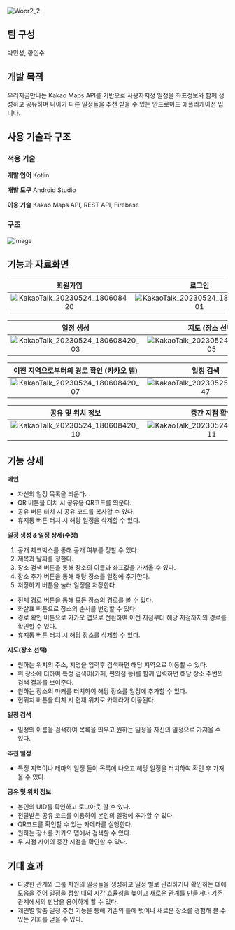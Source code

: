 ![Woor2_2](https://github.com/Insoo-Hwang/WooR2/assets/72377913/29116fdc-1da3-474a-b5ff-e73efe318c4f)

## 팀 구성
박민성, 황인수

## 개발 목적
우리지금만나는 Kakao Maps API를 기반으로 사용자지정 일정을 좌표정보와 함께 생성하고 공유하며 나아가 다른 일정들을 추천 받을 수 있는 안드로이드 애플리케이션 입니다.

## 사용 기술과 구조

### 적용 기술
**개발 언어** Kotlin

**개발 도구** Android Studio

**이용 기술** Kakao Maps API, REST API, Firebase

### 구조
![image](https://github.com/Insoo-Hwang/WooR2/assets/72377913/94ea1ce1-6797-46f3-a201-8fcd6c5fa286)


## 기능과 자료화면

| 회원가입 | 로그인 | 메인 (일정 목록) |
|:-------------------------------------:|:-------------------------------------------------:|:-----------------------------------------------:|
|![KakaoTalk_20230524_180608420](https://github.com/Insoo-Hwang/WooR2/assets/72377913/95a86905-3853-4666-9911-fe9fafa95bfb)|![KakaoTalk_20230524_180608420_01](https://github.com/Insoo-Hwang/WooR2/assets/72377913/ce29f5ce-6850-4d75-aeda-82d0b0c56253)|![KakaoTalk_20230525_184832347_01](https://github.com/Insoo-Hwang/WooR2/assets/72377913/f2d3210e-ff76-40b4-97fb-57345abdd917)|

| 일정 생성 | 지도 (장소 선택) | 전체 경로 확인 |
|:-------------------------------------:|:-------------------------------------------------:|:-----------------------------------------------:|
|![KakaoTalk_20230524_180608420_03](https://github.com/Insoo-Hwang/WooR2/assets/72377913/606788fe-89d4-4611-9857-217f44741885)|![KakaoTalk_20230524_180608420_05](https://github.com/Insoo-Hwang/WooR2/assets/72377913/65a23bfd-5dd5-4727-a504-635209919c4c)|![KakaoTalk_20230524_180608420_06](https://github.com/Insoo-Hwang/WooR2/assets/72377913/6d4e7ca2-1aee-4fbb-9def-2857f926dc90)|

| 이전 지역으로부터의 경로 확인 (카카오 맵) | 일정 검색 | 추천 일정 |
|:-------------------------------------:|:-------------------------------------------------:|:-----------------------------------------------:|
|![KakaoTalk_20230524_180608420_07](https://github.com/Insoo-Hwang/WooR2/assets/72377913/37a31a21-a3ce-4983-8cc6-cbb02ae77c5f)|![KakaoTalk_20230525_184832347](https://github.com/Insoo-Hwang/WooR2/assets/72377913/7ef598b0-b777-4531-9634-77b5809464ad)|![KakaoTalk_20230524_180608420_08](https://github.com/Insoo-Hwang/WooR2/assets/72377913/41b2cde7-2ba9-414b-87a0-035ac923f7f1)|

| 공유 및 위치 정보 | 중간 지점 확인 | 일정 상세(수정) |
|:-------------------------------------:|:-------------------------------------------------:|:-------------------------------------------------:|
|![KakaoTalk_20230524_180608420_10](https://github.com/Insoo-Hwang/WooR2/assets/72377913/60538964-836d-446f-b951-04cc5cd43074)|![KakaoTalk_20230524_180608420_11](https://github.com/Insoo-Hwang/WooR2/assets/72377913/d221549f-4d73-4748-a8e8-6aa860905066)|![KakaoTalk_20230524_183245761](https://github.com/Insoo-Hwang/WooR2/assets/72377913/05f73a01-f1d9-42cd-88c7-c68b751658ca)|

## 기능 상세

**메인**
  - 자신의 일정 목록을 띄운다.
  - QR 버튼을 터치 시 공유용 QR코드를 띄운다.
  - 공유 버튼 터치 시 공유 코드를 복사할 수 있다.
  - 휴지통 버튼 터치 시 해당 일정을 삭제할 수 있다.

**일정 생성 & 일정 상세(수정)**
  1. 공개 체크박스를 통해 공개 여부를 정할 수 있다.
  2. 제목과 날짜를 정한다.
  3. 장소 검색 버튼을 통해 장소의 이름과 좌표값을 가져올 수 있다.
  4. 장소 추가 버튼을 통해 해당 장소를 일정에 추가한다.
  5. 저장하기 버튼을 눌러 일정을 저장한다.
  - 전체 경로 버튼을 통해 모든 장소의 경로를 볼 수 있다.
  - 화살표 버튼으로 장소의 순서를 변겅할 수 있다.
  - 경로 확인 버튼으로 카카오 맵으로 전환하여 이전 지점부터 해당 지점까지의 경로를 확인할 수 있다.
  - 휴지통 버튼 터치 시 해당 장소를 삭제할 수 있다.

**지도(장소 선택)**
  - 원하는 위치의 주소, 지명을 입력후 검색하면 해당 지역으로 이동할 수 있다.
  - 위 장소에 더하여 특정 검색어(카페, 편의점 등)를 함께 입력하면 해당 장소 주변의 검색 결과를 보여준다.
  - 원하는 장소의 마커를 터치하여 해당 장소를 일정에 추가할 수 있다.
  - 현위치 버튼을 터치 시 현재 위치로 카메라가 이동된다.

**일정 검색**
  - 일정의 이름을 검색하여 목록을 띄우고 원하는 일정을 자신의 일정으로 가져올 수 있다.

**추천 일정**
  - 특정 지역이나 테마의 일정 들이 목록에 나오고 해당 일정을 터치하여 확인 후 가져올 수 있다.

**공유 및 위치 정보** 
  - 본인의 UID를 확인하고 로그아웃 할 수 있다.
  - 전달받은 공유 코드를 이용하여 본인의 일정에 추가할 수 있다.
  - QR코드를 확인할 수 있는 카메라를 실행한다.
  - 원하는 장소를 카카오 맵에서 검색할 수 있다.
  - 두 지점 사이의 중간 지점을 확인할 수 있다.

## 기대 효과
  - 다양한 관계와 그룹 차원의 일정들을 생성하고 일정 별로 관리하거나 확인하는 데에 도움을 주어 일정을 정할 때의 시간 효율성을 높이고 새로운 관계를 만들거나 기존 관계에서의 만남을 용이하게 할 수 있다.
  - 개인별 맟춤 일정 추천 기능을 통해 기존의 틀에 벗어나 새로운 장소를 경험해 볼 수 있는 기회를 얻을 수 있다.
